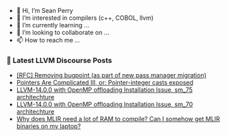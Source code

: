 - 👋 Hi, I’m Sean Perry
- 👀 I’m interested in compilers (c++, COBOL, llvm)
- 🌱 I’m currently learning ...
- 💞️ I’m looking to collaborate on ...
- 📫 How to reach me ...

<!---
s66perry/s66perry is a ✨ special ✨ repository because its `README.md` (this file) appears on your GitHub profile.
You can click the Preview link to take a look at your changes.
--->
### 📕 Latest LLVM Discourse Posts

<!-- DISCOURSE-LLVM:START -->
- [[RFC] Removing bugpoint &lpar;as part of new pass manager migration&rpar;](https://discourse.llvm.org/t/rfc-removing-bugpoint-as-part-of-new-pass-manager-migration/61596#post_14)
- [Pointers Are Complicated III, or: Pointer-integer casts exposed](https://discourse.llvm.org/t/pointers-are-complicated-iii-or-pointer-integer-casts-exposed/61683#post_11)
- [LLVM-14.0.0 with OpenMP offloading Installation Issue, sm_75 architechture](https://discourse.llvm.org/t/llvm-14-0-0-with-openmp-offloading-installation-issue-sm-75-architechture/61744#post_1)
- [LLVM-14.0.0 with OpenMP offloading Installation Issue, sm_70 architechture](https://discourse.llvm.org/t/llvm-14-0-0-with-openmp-offloading-installation-issue-sm-70-architechture/61743#post_1)
- [Why does MLIR need a lot of RAM to compile? Can I somehow get MLIR binaries on my laptop?](https://discourse.llvm.org/t/why-does-mlir-need-a-lot-of-ram-to-compile-can-i-somehow-get-mlir-binaries-on-my-laptop/61742#post_2)
<!-- DISCOURSE-LLVM:END -->
